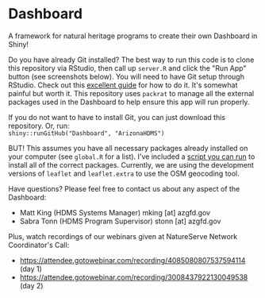 # Dashboard
A framework for natural heritage programs to create their own Dashboard in Shiny!

Do you have already Git installed? The best way to run this code is to clone this repository via RStudio, then call up `server.R` and click the "Run App" button (see screenshots below). You will need to have Git setup through RStudio. Check out this [excellent guide](http://happygitwithr.com/) for how to do it. It's somewhat painful but worth it. This repository uses `packrat` to manage all the external packages used in the Dashboard to help ensure this app will run properly.

If you do not want to have to install Git, you can just download this repository. Or, run:  
`shiny::runGitHub("Dashboard", "ArizonaHDMS")`

BUT! This assumes you have all necessary packages already installed on your computer (see `global.R` for a list). I've included a [script you can run](https://github.com/ArizonaHDMS/Dashboard/blob/master/scripts/install_packages.R) to install all of the correct packages. Currently, we are using the development versions of `leaflet` and `leaflet.extra` to use the OSM geocoding tool.

Have questions? Please feel free to contact us about any aspect of the Dashboard:
* Matt King (HDMS Systems Manager) mking [at] azgfd.gov
* Sabra Tonn (HDMS Program Supervisor) stonn [at] azgfd.gov

Plus, watch recordings of our webinars given at NatureServe Network Coordinator's Call:
* https://attendee.gotowebinar.com/recording/4085080807537594114 (day 1)
* https://attendee.gotowebinar.com/recording/3008437922130049538 (day 2)
